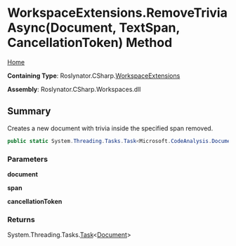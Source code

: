 # WorkspaceExtensions\.RemoveTriviaAsync\(Document, TextSpan, CancellationToken\) Method

[Home](../../../../README.md)

**Containing Type**: Roslynator\.CSharp\.[WorkspaceExtensions](../README.md)

**Assembly**: Roslynator\.CSharp\.Workspaces\.dll

## Summary

Creates a new document with trivia inside the specified span removed\.

```csharp
public static System.Threading.Tasks.Task<Microsoft.CodeAnalysis.Document> RemoveTriviaAsync(this Microsoft.CodeAnalysis.Document document, Microsoft.CodeAnalysis.Text.TextSpan span, System.Threading.CancellationToken cancellationToken = default)
```

### Parameters

**document**

**span**

**cancellationToken**

### Returns

System\.Threading\.Tasks\.[Task](https://docs.microsoft.com/en-us/dotnet/api/system.threading.tasks.task-1)\<[Document](https://docs.microsoft.com/en-us/dotnet/api/microsoft.codeanalysis.document)>

